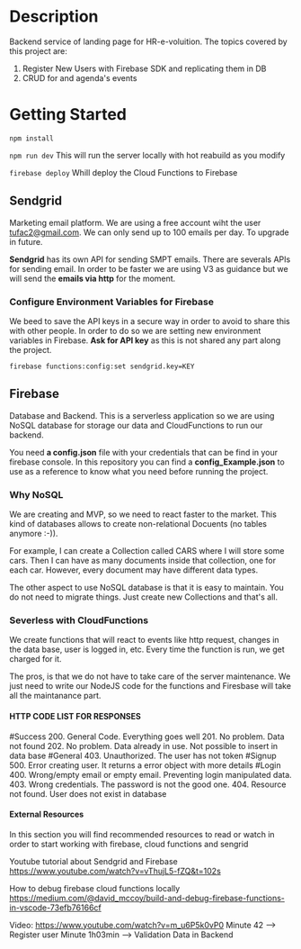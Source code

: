 # Description

Backend service of landing page for HR-e-voluition. The topics covered by this project are:
1. Register New Users with Firebase SDK and replicating them in DB
2. CRUD for and agenda's events

# Getting Started

```npm install```

```npm run dev``` This will run the server locally with hot reabuild as you modify

```firebase deploy``` Whill deploy the Cloud Functions to Firebase

## Sendgrid
Marketing email platform. We are using a free account wiht the user tufac2@gmail.com. We can only send up to 100 emails per day. To upgrade in future.

**Sendgrid** has its own API for sending SMPT emails. There are severals APIs for sending email. In order to be faster we are using V3 as guidance but we will send the **emails via http** for the moment.


### Configure Environment Variables for Firebase
We beed to save the API keys in a secure way in order to avoid to share this with other people. In order to do so we are setting new environment variables in Firebase. **Ask for API key** as this is not shared any part along the project.

```firebase functions:config:set sendgrid.key=KEY```

## Firebase
Database and Backend. This is a serverless application so we are using NoSQL database for storage our data and CloudFunctions to run our backend.

You need **a config.json** file with your credentials that can be find in your firebase console. In this repository you can find a **config_Example.json** to use as a reference to know what you need before running the project.

### Why NoSQL
We are creating and MVP, so we need to react faster to the market. This kind of databases allows to create non-relational Docuents (no tables anymore :-)).

For example, I can create a Collection called CARS where I will store some cars. Then I can have as many documents inside that collection, one for each car. However, every document may have different data types.

The other aspect to use NoSQL database is that it is easy to maintain. You do not need to migrate things. Just create new Collections and that's all.

### Severless with CloudFunctions
We create functions that will react to events like http request, changes in the data base, user is logged in, etc. Every time the function is run, we get charged for it.

The pros, is that we do not have to take care of the server maintenance. We just need to write our NodeJS code for the functions and Firesbase will take all the maintanance part.

#### HTTP CODE LIST FOR RESPONSES
#Success
200. General Code. Everything goes well
201. No problem. Data not found
202. No problem. Data already in use. Not possible to insert in data base
#General
403. Unauthorized. The user has not token
#Signup
500. Error creating user. It returns a error object with more details
#Login
400. Wrong/empty email or empty email. Preventing login manipulated data.
403. Wrong credentials. The password is not the good one.
404. Resource not found. User does not exist in database

#### External Resources
In this section you will find recommended resources to read or watch in order to start working with firebase, cloud functions and sengrid

Youtube tutorial about Sendgrid and Firebase
https://www.youtube.com/watch?v=vThujL5-fZQ&t=102s

How to debug firebase cloud functions locally
https://medium.com/@david_mccoy/build-and-debug-firebase-functions-in-vscode-73efb76166cf

Video:
https://www.youtube.com/watch?v=m_u6P5k0vP0
Minute 42 --> Register user
Minute 1h03min --> Validation Data in Backend
